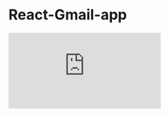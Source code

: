 # React-Gmail-app

![screen](https://chrome-extension://fdpohaocaechififmbbbbbknoalclacl/capture.html?id=3&url=https%3A%2F%2Fme-f4341.web.app%2F)
